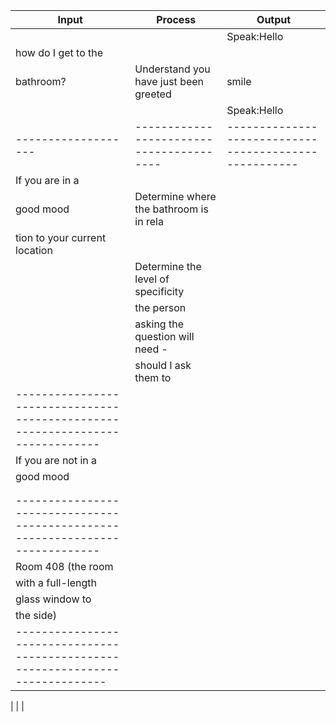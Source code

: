 
|Input              |Process                                 |Output                                               |
|-------------------|----------------------------------------|-----------------------------------------------------|
|                   |                                        | Speak:Hello                                         |
|how do I get to the|
 bathroom?          |Understand you have just been greeted   |smile                                         
|                   |                                        | Speak:Hello                                         |                                                                           
|-------------------|----------------------------------------|-----------------------------------------------------|                                                                                                                    
|If you are in a
| good mood         | Determine where the bathroom is in rela|                                                     |                            
|                      tion to your current location          
|                   | Determine the level of specificity     | 
|                   | the person                             |                                                     |
|                   | asking the question will need -        |
|                   | should I ask them to                   |                                                     |           
|-----------------------------------------------------------------------------
|If you are not in a|
 good mood          |
|                   |
|                   |
|-----------------------------------------------------------------------------                  
|Room 408 (the room | 
| with a full-length|
| glass window to   |
| the  side)        |      | 
------------------------------------------------------------------------------|
|
|
|
